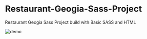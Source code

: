# Restaurant-Geogia-Sass-Project
Restaurant Geogia Sass Project build with Basic SASS and HTML

![demo](https://github.com/AhsanSoomro/Restaurant-Geogia-Sass-Project/blob/main/Restaurant%20Georgia/images/Restaurant-Georgia.png)
